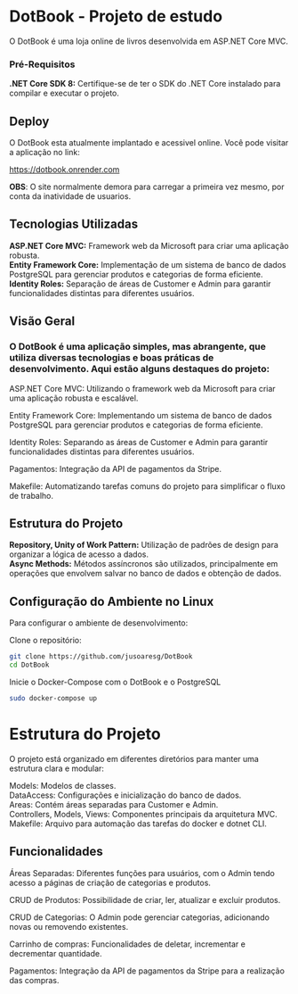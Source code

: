 # DotBook - Projeto de estudo

O DotBook é uma loja online de livros desenvolvida em ASP.NET Core MVC.

### Pré-Requisitos
**.NET Core SDK 8:** Certifique-se de ter o SDK do .NET Core instalado para compilar e executar o projeto.

## Deploy

O DotBook esta atualmente implantado e acessivel online. Você pode visitar a aplicação no link:

https://dotbook.onrender.com

**OBS**: O site normalmente demora para carregar a primeira vez mesmo, por conta da inatividade de usuarios.

## Tecnologias Utilizadas
**ASP.NET Core MVC:** Framework web da Microsoft para criar uma aplicação robusta. <br/>
**Entity Framework Core:** Implementação de um sistema de banco de dados PostgreSQL para gerenciar produtos e categorias de forma eficiente. <br/>
**Identity Roles:** Separação de áreas de Customer e Admin para garantir funcionalidades distintas para diferentes usuários. <br/>

## Visão Geral

### O DotBook é uma aplicação simples, mas abrangente, que utiliza diversas tecnologias e boas práticas de desenvolvimento. Aqui estão alguns destaques do projeto:

ASP.NET Core MVC: Utilizando o framework web da Microsoft para criar uma aplicação robusta e escalável.

Entity Framework Core: Implementando um sistema de banco de dados PostgreSQL para gerenciar produtos e categorias de forma eficiente.

Identity Roles: Separando as áreas de Customer e Admin para garantir funcionalidades distintas para diferentes usuários.

Pagamentos: Integração da API de pagamentos da Stripe.

Makefile: Automatizando tarefas comuns do projeto para simplificar o fluxo de trabalho.

## Estrutura do Projeto

**Repository, Unity of Work Pattern:** Utilização de padrões de design para organizar a lógica de acesso a dados. <br/>
**Async Methods:** Métodos assíncronos são utilizados, principalmente em operações que envolvem salvar no banco de dados e obtenção de dados. <br/>

## Configuração do Ambiente no Linux
Para configurar o ambiente de desenvolvimento:

Clone o repositório:

```bash
git clone https://github.com/jusoaresg/DotBook
cd DotBook
```

Inicie o Docker-Compose com o DotBook e o PostgreSQL

```bash
sudo docker-compose up
```

# Estrutura do Projeto
O projeto está organizado em diferentes diretórios para manter uma estrutura clara e modular:

Models: Modelos de classes. <br/>
DataAccess: Configurações e inicialização do banco de dados. <br/>
Areas: Contém áreas separadas para Customer e Admin. <br/>
Controllers, Models, Views: Componentes principais da arquitetura MVC. <br/>
Makefile: Arquivo para automação das tarefas do docker e dotnet CLI. <br/>

## Funcionalidades
Áreas Separadas: Diferentes funções para usuários, com o Admin tendo acesso a páginas de criação de categorias e produtos.

CRUD de Produtos: Possibilidade de criar, ler, atualizar e excluir produtos.

CRUD de Categorias: O Admin pode gerenciar categorias, adicionando novas ou removendo existentes.

Carrinho de compras: Funcionalidades de deletar, incrementar e decrementar quantidade.

Pagamentos: Integração da API de pagamentos da Stripe para a realização das compras.
